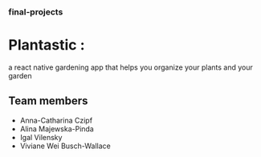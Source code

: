 ### final-projects

# Plantastic :
a react native gardening app that helps you organize your plants and your garden

## Team members
* Anna-Catharina Czipf
* Alina Majewska-Pinda
* Igal Vilensky
* Viviane Wei Busch-Wallace

## 
